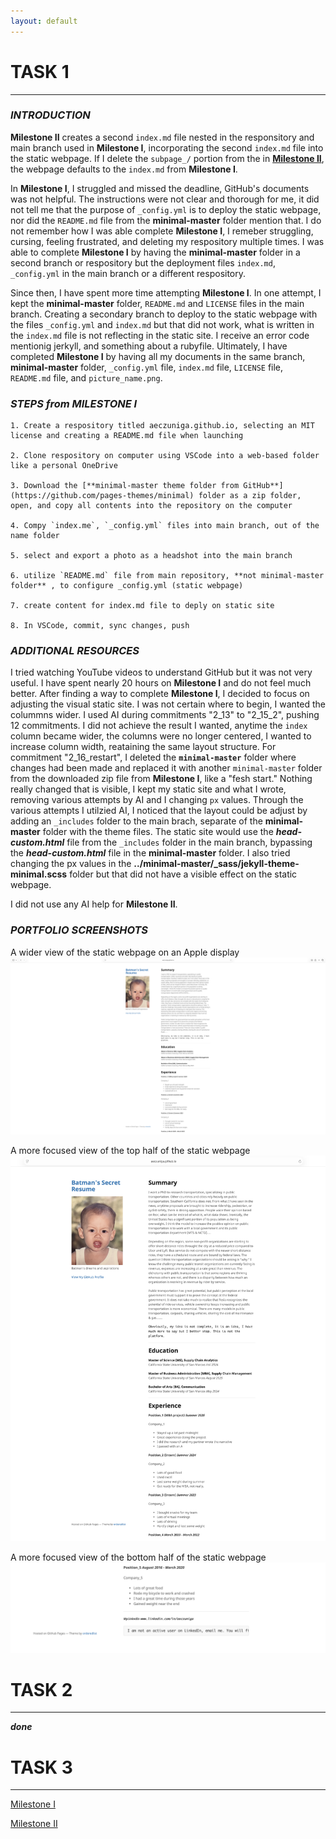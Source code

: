 ```yaml
---
layout: default
---
```


# **TASK 1**
* * * 

### _INTRODUCTION_
**Milestone II** creates a second `index.md` file nested in the responsitory and main branch used in **Milestone I**, incorporating the second `index.md` file into the static webpage. If I delete the `subpage_/` portion from the  in [**Milestone II**](https://aeczuniga.github.io/subpage_1/), the webpage defaults to the `index.md` from **Milestone I**. 

In **Milestone I**, I struggled and missed the deadline, GitHub's documents was not helpful. The instructions were not clear and thorough for me, it did not tell me that the purpose of `_config.yml` is to deploy  the  static webpage, nor did the `README.md` file from the **minimal-master** folder mention that. I do not remember how I was able complete **Milestone I**, I remeber struggling, cursing, feeling frustrated, and deleting my respository multiple times. I was able to complete **Milestone I** by having the **minimal-master** folder in a second branch or respository but the deployment files `index.md`, `_config.yml` in the main branch or a different respository. 

Since then, I have spent more time attempting **Milestone I**. In one attempt, I kept the **minimal-master** folder, `README.md` and `LICENSE` files in the main branch. Creating a secondary branch to deploy to the static webpage with the files `_config.yml` and `index.md` but that did not work, what is written in the `index.md` file is not reflecting in the static site. I receive an error code mentionig jerkyll, and something about a rubyfile. Ultimately, I have completed **Milestone I** by having all my documents in the same branch, **minimal-master** folder, `_config.yml` file, `index.md` file, `LICENSE` file, `README.md` file, and `picture_name.png`.



### _STEPS from MILESTONE I_
    
```
1. Create a respository titled aeczuniga.github.io, selecting an MIT license and creating a README.md file when launching

2. Clone respository on computer using VSCode into a web-based folder like a personal OneDrive

3. Download the [**minimal-master theme folder from GitHub**](https://github.com/pages-themes/minimal) folder as a zip folder, open, and copy all contents into the repository on the computer

4. Compy `index.me`, `_config.yml` files into main branch, out of the name folder

5. select and export a photo as a headshot into the main branch

6. utilize `README.md` file from main repository, **not minimal-master folder** , to configure _config.yml (static webpage)

7. create content for index.md file to deply on static site

8. In VSCode, commit, sync changes, push
```


### _ADDITIONAL RESOURCES_
I tried watching YouTube videos to understand GitHub but it was not very useful. I have spent nearly 20 hours on **Milestone I** and do not feel much better. After finding a way to complete **Milestone I**, I decided to focus on adjusting the visual static site. I was not certain where to begin, I wanted the colummns wider. I used AI during commitments "2_13" to "2_15_2", pushing 12 commitments. I did not achieve the result I wanted, anytime the `index` column became wider, the columns were no longer centered, I wanted to increase column width, reataining the same layout structure. For commitment "2_16_restart", I deleted the **`minimal-master`** folder where changes had been made and replaced it with another `minimal-master` folder from the downloaded zip file from **Milestone I**, like a "fesh start." Nothing really changed that is visible, I kept my static site and what I wrote, removing various attempts by AI and I changing `px` values. Through the various attempts I utilzied AI, I noticed that the layout could be adjust by adding an `_includes` folder to the main brach, separate of the **minimal-master** folder with the theme files. The static site would use the ***head-custom.html*** file from the `_includes` folder in the main branch, bypassing the ***head-custom.html*** file in the **minimal-master** folder. I also tried changing the px values in the **../minimal-master/_sass/jekyll-theme-minimal.scss** folder but that did not have a visible effect on the static webpage.

I did not use any AI help for **Milestone II**. 


### _PORTFOLIO SCREENSHOTS_
A wider view of the static webpage on an Apple display
![0, wider view](../II_images/image_0.png)


A more focused view of the top half of the static webpage
![1, more focused view of the top half](../II_images/image_1.png)


A more focused view of the bottom half of the static webpage
![2, more focused view of the bottom half](../II_images/image_2.png)



# **TASK 2**
* * * 

***done***


# **TASK 3**
* * * 

[Milestone I](https://aeczuniga.github.io/)

[Milestone II](https://aeczuniga.github.io/subpage_1/)